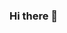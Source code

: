 ### Hi there 👋

<!--
**drizla01/drizla01** is a ✨ _special_ ✨ repository because its `README.md` (this file) appears on your GitHub profile.

Here are some ideas to get you started:

- 🔭 I’m currently working on a platform for Generating a QR code
- 🌱 I’m currently learning Javascripts, Python
- 👯 I’m looking to collaborate on Open source web development project, Machine learning project
- 🤔 I’m looking for help with ...
- 💬 Ask me about ...
- 📫 How to reach me: ...
- 😄 Pronouns: ...
- ⚡ Fun fact: ...
-->
